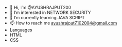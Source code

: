 - 👋 Hi, I’m @AYUSHRAJPUT200
- 👀 I’m interested in NETWORK SECURITY   
- 🌱 I’m currently learning JAVA SCRIPT
- 📫 How to reach me ayushrajput7102004@gmail.com
- Languages 
- HTML
- CSS

<!---
AYUSHRAJPUT200/AYUSHRAJPUT200 is a ✨ special ✨ repository because its `README.md` (this file) appears on your GitHub profile.
You can click the Preview link to take a look at your changes.
--->
